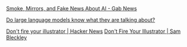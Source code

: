 
[Smoke, Mirrors, and Fake News About AI - Gab News](https://news.gab.com/2023/03/smoke-mirrors-and-fake-news-about-ai)

[Do large language models know what they are talking about?](https://stackoverflow.blog/2023/07/03/do-large-language-models-know-what-they-are-talking-about/?cb=1)

[Don't fire your illustrator | Hacker News](https://news.ycombinator.com/item?id=37210953)
[Don't Fire Your Illustrator | Sam Bleckley](https://sambleckley.com/writing/dont-fire-your-illustrator.html)
